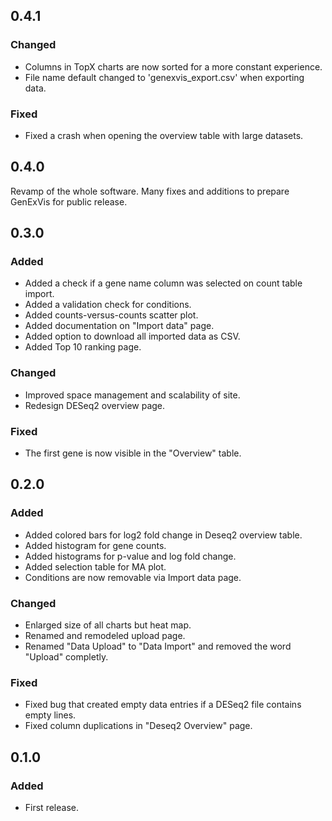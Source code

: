 ## 0.4.1
### Changed
- Columns in TopX charts are now sorted for a more constant experience.
- File name default changed to 'genexvis_export.csv' when exporting data.

### Fixed
- Fixed a crash when opening the overview table with large datasets.

## 0.4.0
Revamp of the whole software. Many fixes and additions to prepare GenExVis for public release.

## 0.3.0
### Added
- Added a check if a gene name column was selected on count table import.
- Added a validation check for conditions.
- Added counts-versus-counts scatter plot.
- Added documentation on "Import data" page.
- Added option to download all imported data as CSV.
- Added Top 10 ranking page.

### Changed
- Improved space management and scalability of site.
- Redesign DESeq2 overview page.

### Fixed
- The first gene is now visible in the "Overview" table.

## 0.2.0
### Added
- Added colored bars for log2 fold change in Deseq2 overview table.
- Added histogram for gene counts.
- Added histograms for p-value and log fold change.
- Added selection table for MA plot.
- Conditions are now removable via Import data page.

### Changed
- Enlarged size of all charts but heat map.
- Renamed and remodeled upload page.
- Renamed "Data Upload" to "Data Import" and removed the word "Upload" completly.

### Fixed
- Fixed bug that created empty data entries if a DESeq2 file contains empty lines.
- Fixed column duplications in "Deseq2 Overview" page.

## 0.1.0

### Added
- First release.


